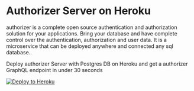 # Authorizer Server on Heroku

authorizer is a complete open source authentication and authorization solution for your applications.  Bring your database and have complete control over the authentication, authorization and user data. It is a microservice that can be deployed anywhere and connected any sql database..

Deploy authorizer Server with Postgres DB on Heroku and get a authorizer GraphQL endpoint in under 30 seconds 


[![Deploy to
Heroku](https://www.herokucdn.com/deploy/button.svg)](https://heroku.com/deploy?template=https://github.com/authorizerdev/authorizer-heroku)